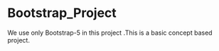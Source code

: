 # Bootstrap_Project
We use only Bootstrap-5 in this  project .This is a basic concept based project.
